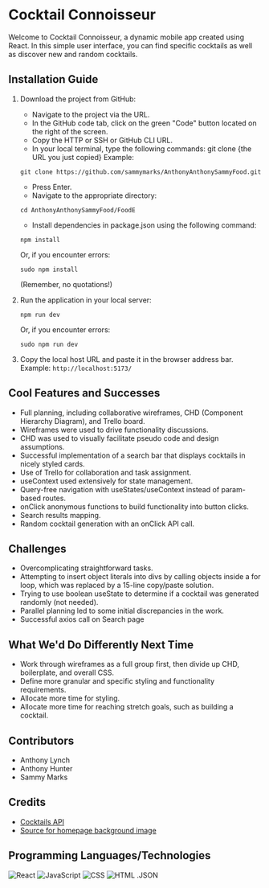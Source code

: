 # Cocktail Connoisseur

Welcome to Cocktail Connoisseur, a dynamic mobile app created using React. In this simple user interface, you can find specific cocktails as well as discover new and random cocktails.

## Installation Guide

1. Download the project from GitHub:
   - Navigate to the project via the URL.
   - In the GitHub code tab, click on the green "Code" button located on the right of the screen.
   - Copy the HTTP or SSH or GitHub CLI URL.
   - In your local terminal, type the following commands:
     git clone {the URL you just copied}
    Example:
    ```
    git clone https://github.com/sammymarks/AnthonyAnthonySammyFood.git
    ```
   - Press Enter.
   - Navigate to the appropriate directory:
    ```
    cd AnthonyAnthonySammyFood/FoodE
    ```
   - Install dependencies in package.json using the following command:
    ```
    npm install
    ```
    Or, if you encounter errors:
    ```
    sudo npm install
    ```
    (Remember, no quotations!)

2. Run the application in your local server:
    ```
    npm run dev
    ```
    Or, if you encounter errors:
    ```
    sudo npm run dev
    ```

3. Copy the local host URL and paste it in the browser address bar. Example: `http://localhost:5173/`

## Cool Features and Successes

- Full planning, including collaborative wireframes, CHD (Component Hierarchy Diagram), and Trello board.
- Wireframes were used to drive functionality discussions.
- CHD was used to visually facilitate pseudo code and design assumptions.
- Successful implementation of a search bar that displays cocktails in nicely styled cards.
- Use of Trello for collaboration and task assignment.
- useContext used extensively for state management.
- Query-free navigation with useStates/useContext instead of param-based routes.
- onClick anonymous functions to build functionality into button clicks.
- Search results mapping.
- Random cocktail generation with an onClick API call.

## Challenges

- Overcomplicating straightforward tasks.
- Attempting to insert object literals into divs by calling objects inside a for loop, which was replaced by a 15-line copy/paste solution.
- Trying to use boolean useState to determine if a cocktail was generated randomly (not needed).
- Parallel planning led to some initial discrepancies in the work.
- Successful axios call on Search page

## What We'd Do Differently Next Time

- Work through wireframes as a full group first, then divide up CHD, boilerplate, and overall CSS.
- Define more granular and specific styling and functionality requirements.
- Allocate more time for styling.
- Allocate more time for reaching stretch goals, such as building a cocktail.

## Contributors

- Anthony Lynch
- Anthony Hunter
- Sammy Marks

## Credits

- <a href="https://www.thecocktaildb.com/api.php">Cocktails API</a>
- <a href="https://encrypted-tbn0.gstatic.com/images?q=tbn:ANd9GcT3VkU-ZeMFZj4lLs6jhJjcZmd7bg_apI0K_w&usqp=CAU">Source for homepage background image</a>



## Programming Languages/Technologies

![React](https://img.shields.io/badge/React-61DAFB?style=flat&logo=react&logoColor=white)
![JavaScript](https://img.shields.io/badge/JavaScript-F7DF1E?style=flat&logo=javascript&logoColor=black)
![CSS](https://img.shields.io/badge/CSS-1572B6?style=flat&logo=css3&logoColor=white)
![HTML](https://img.shields.io/badge/HTML-E34F26?style=flat&logo=html5&logoColor=white)
.JSON
